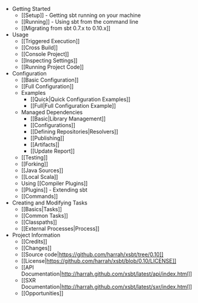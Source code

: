 * Getting Started
    * [[Setup]] - Getting sbt running on your machine
    * [[Running]] - Using sbt from the command line
    * [[Migrating from sbt 0.7.x to 0.10.x]]
* Usage
    * [[Triggered Execution]]
    * [[Cross Build]]
    * [[Console Project]]
    * [[Inspecting Settings]]
    * [[Running Project Code]]
* Configuration
    * [[Basic Configuration]]
    * [[Full Configuration]]
    * Examples 
        * [[Quick|Quick Configuration Examples]]
        * [[Full|Full Configuration Example]]
    * Managed Dependencies
        * [[Basic|Library Management]]
        * [[Configurations]]
        * [[Defining Repositories|Resolvers]]
        * [[Publishing]]
        * [[Artifacts]]
        * [[Update Report]]
    * [[Testing]]
    * [[Forking]]
    * [[Java Sources]]
    * [[Local Scala]]
    * Using [[Compiler Plugins]]
    * [[Plugins]] - Extending sbt
    * [[Commands]]
* Creating and Modifying Tasks
    * [[Basics|Tasks]]
    * [[Common Tasks]]
    * [[Classpaths]]
    * [[External Processes|Process]]
* Project Information
    * [[Credits]]
    * [[Changes]]
    * [[Source code|https://github.com/harrah/xsbt/tree/0.10]]
    * [[License|https://github.com/harrah/xsbt/blob/0.10/LICENSE]]
    * [[API Documentation|http://harrah.github.com/xsbt/latest/api/index.html]]
    * [[SXR Documentation|http://harrah.github.com/xsbt/latest/sxr/index.html]]
    * [[Opportunities]]